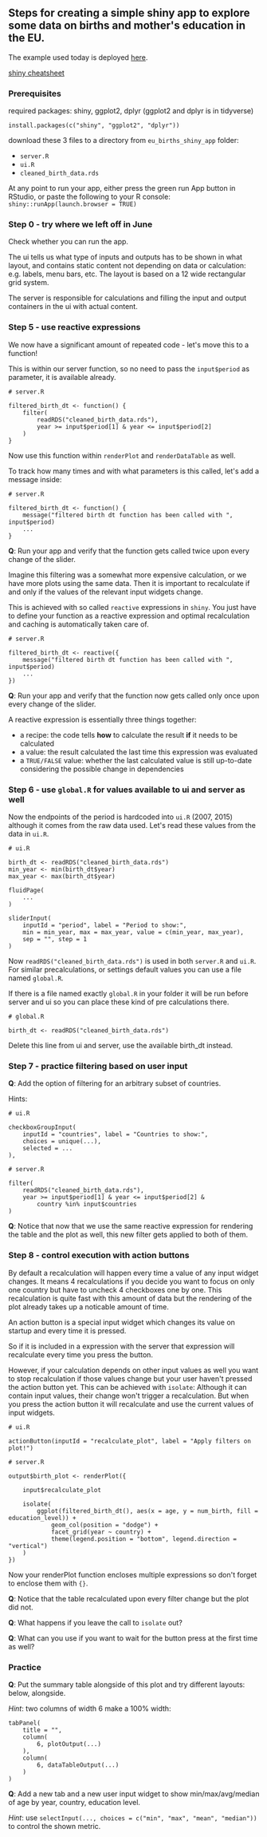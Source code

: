 ## Steps for creating a simple shiny app to explore some data on births and mother's education in the EU.

The example used today is deployed [here](https://ildi-czeller.shinyapps.io/eu_births_shiny_app/).

[shiny cheatsheet](https://www.rstudio.com/wp-content/uploads/2016/01/shiny-cheatsheet.pdf)

### Prerequisites

required packages: shiny, ggplot2, dplyr (ggplot2 and dplyr is in tidyverse)
```
install.packages(c("shiny", "ggplot2", "dplyr"))
```

download these 3 files to a directory from `eu_births_shiny_app` folder:
- `server.R`
- `ui.R`
- `cleaned_birth_data.rds` 

At any point to run your app, either press the green run App button in RStudio, or paste the following to your R console: `shiny::runApp(launch.browser = TRUE)`

### Step 0 - try where we left off in June

Check whether you can run the app.

The ui tells us what type of inputs and outputs has to be shown in what layout, and contains static content not depending on data or calculation: e.g. labels, menu bars, etc. The layout is based on a 12 wide rectangular grid system. 

The server is responsible for calculations and filling the input and output containers in the ui with actual content.

### Step 5 - use reactive expressions

We now have a significant amount of repeated code - let's move this to a function!

This is within our server function, so no need to pass the `input$period` as parameter, it is available already.

```
# server.R

filtered_birth_dt <- function() {
    filter(
        readRDS("cleaned_birth_data.rds"),
        year >= input$period[1] & year <= input$period[2]
    )
}
```

Now use this function within `renderPlot` and `renderDataTable` as well.

To track how many times and with what parameters is this called, let's add a message inside:

```
# server.R

filtered_birth_dt <- function() {
    message("filtered birth dt function has been called with ", input$period)
    ...
}
```

**Q**: Run your app and verify that the function gets called twice upon every change of the slider.

Imagine this filtering was a somewhat more expensive calculation, or we have more plots using the same data. Then it is important to recalculate if and only if the values of the relevant input widgets change.

This is achieved with so called `reactive` expressions in `shiny`. You just have to define your function as a reactive expression and optimal recalculation and caching is automatically taken care of.

```
# server.R

filtered_birth_dt <- reactive({
    message("filtered birth dt function has been called with ", input$period)
    ...
})
```
**Q**: Run your app and verify that the function now gets called only once upon every change of the slider.

A reactive expression is essentially three things together:
 - a recipe: the code tells **how** to calculate the result **if** it needs to be calculated
 - a value: the result calculated the last time this expression was evaluated
 - a `TRUE/FALSE` value: whether the last calculated value is still up-to-date considering the possible change in dependencies

### Step 6 - use `global.R` for values available to ui and server as well

Now the endpoints of the period is hardcoded into `ui.R` (2007, 2015) although it comes from the raw data used. Let's read these values from the data in `ui.R`.

```
# ui.R

birth_dt <- readRDS("cleaned_birth_data.rds")
min_year <- min(birth_dt$year)
max_year <- max(birth_dt$year)

fluidPage(
    ...
)
```

```
sliderInput(
    inputId = "period", label = "Period to show:",
    min = min_year, max = max_year, value = c(min_year, max_year),
    sep = "", step = 1
)
```

Now `readRDS("cleaned_birth_data.rds")` is used in both `server.R` and `ui.R`. For similar precalculations, or settings default values you can use a file named `global.R`.

If there is a file named exactly `global.R` in your folder it will be run before server and ui so you can place these kind of pre calculations there.

```
# global.R

birth_dt <- readRDS("cleaned_birth_data.rds")
```

Delete this line from ui and server, use the available birth_dt instead.

### Step 7 - practice filtering based on user input

**Q**: Add the option of filtering for an arbitrary subset of countries.

Hints:

```
# ui.R

checkboxGroupInput(
    inputId = "countries", label = "Countries to show:",
    choices = unique(...),
    selected = ...
),
```

```
# server.R

filter(
    readRDS("cleaned_birth_data.rds"),
    year >= input$period[1] & year <= input$period[2] &
        country %in% input$countries
)
```

**Q**: Notice that now that we use the same reactive expression for rendering the table and the plot as well, this new filter gets applied to both of them.

### Step 8 - control execution with action buttons

By default a recalculation will happen every time a value of any input widget changes. It means 4 recalculations if you decide you want to focus on only one country but have to uncheck 4 checkboxes one by one. This recalculation is quite fast with this amount of data but the rendering of the plot already takes up a noticable amount of time.

An action button is a special input widget which changes its value on startup and every time it is pressed.

So if it is included in a expression with the server that expression will recalculate every time you press the button.

However, if your calculation depends on other input values as well you want to stop recalculation if those values change but your user haven't pressed the action button yet. This can be achieved with `isolate`: Although it can contain input values, their change won't trigger a recalculation. But when you press the action button it will recalculate and use the current values of input widgets.

```
# ui.R

actionButton(inputId = "recalculate_plot", label = "Apply filters on plot!")
```

```
# server.R

output$birth_plot <- renderPlot({
    
    input$recalculate_plot
    
    isolate(
        ggplot(filtered_birth_dt(), aes(x = age, y = num_birth, fill = education_level)) + 
            geom_col(position = "dodge") + 
            facet_grid(year ~ country) + 
            theme(legend.position = "bottom", legend.direction = "vertical")
    )
})
```

Now your renderPlot function encloses multiple expressions so don't forget to enclose them with `{}`.

**Q**: Notice that the table recalculated upon every filter change but the plot did not.

**Q**: What happens if you leave the call to `isolate` out?

**Q**: What can you use if you want to wait for the button press at the first time as well?

### Practice

**Q**: Put the summary table alongside of this plot and try different layouts: below, alongside.

*Hint*: two columns of width 6 make a 100% width:

```
tabPanel(
    title = "",
    column(
        6, plotOutput(...)
    ),
    column(
        6, dataTableOutput(...)
    )
)
```

**Q**: Add a new tab and a new user input widget to show min/max/avg/median of age by year, country, education level.

*Hint*: use `selectInput(..., choices = c("min", "max", "mean", "median"))` to control the shown metric.
